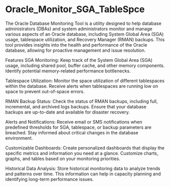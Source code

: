# Oracle_Monitor_SGA_TableSpce

The Oracle Database Monitoring Tool is a utility designed to help database administrators (DBAs) and system administrators monitor and manage various aspects of an Oracle database, including System Global Area (SGA) usage, tablespace utilization, and Recovery Manager (RMAN) backups. This tool provides insights into the health and performance of the Oracle database, allowing for proactive management and issue resolution.

Features
SGA Monitoring: Keep track of the System Global Area (SGA) usage, including shared pool, buffer cache, and other memory components. Identify potential memory-related performance bottlenecks.

Tablespace Utilization: Monitor the space utilization of different tablespaces within the database. Receive alerts when tablespaces are running low on space to prevent out-of-space errors.

RMAN Backup Status: Check the status of RMAN backups, including full, incremental, and archived logs backups. Ensure that your database backups are up-to-date and available for disaster recovery.

Alerts and Notifications: Receive email or SMS notifications when predefined thresholds for SGA, tablespace, or backup parameters are breached. Stay informed about critical changes in the database environment.

Customizable Dashboards: Create personalized dashboards that display the specific metrics and information you need at a glance. Customize charts, graphs, and tables based on your monitoring priorities.

Historical Data Analysis: Store historical monitoring data to analyze trends and patterns over time. This information can help in capacity planning and identifying long-term performance issues.
